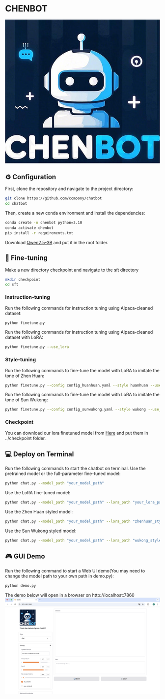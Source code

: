 # CHENBOT
![demo](./logo.png)
## ⚙️ Configuration
First, clone the repository and navigate to the project directory:
```bash
git clone https://github.com/ccmoony/chatbot
cd chatbot
```
Then, create a new conda environment and install the dependencies:
```bash
conda create -n chenbot python=3.10
conda activate chenbot
pip install -r requirements.txt
```
Download [Qwen2.5-3B](https://huggingface.co/Qwen/Qwen2.5-3B) and put it in the root folder.
## 🚀 Fine-tuning
Make a new directory checkpoint and navigate to the sft directory
```bash
mkdir checkpoint
cd sft
```
### Instruction-tuning
Run the following commands for instruction tuning using Alpaca-cleaned dataset:
```bash
python finetune.py
```
Run the following commands for instruction tuning using Alpaca-cleaned dataset with LoRA:
```bash
python finetune.py --use_lora
```
### Style-tuning
Run the following commands to fine-tune the model with LoRA to imitate the tone of Zhen Huan:
```bash
python finetune.py --config config_huanhuan.yaml --style huanhuan --use_lora
```
Run the following commands to fine-tune the model with LoRA to imitate the tone of Sun Wukong:
```bash
python finetune.py --config config_sunwukong.yaml --style wukong --use_lora
```
### Checkpoint
You can download our lora finetuned model from [Here](https://jbox.sjtu.edu.cn/v/link/view/b4d703075cc944e1b2abae6d745a5e63) and put them in ../checkpoint folder.
## 💻 Deploy on Terminal
Run the following commands to start the chatbot on terminal.
Use the pretrained model or the full-parameter fine-tuned model:
```bash
python chat.py --model_path "your_model_path"
```
Use the LoRA fine-tuned model:
```bash
python chat.py --model_path "your_model_path" --lora_path "your_lora_path"
```
Use the Zhen Huan styled model:
```bash
python chat.py --model_path "your_model_path" --lora_path "zhenhuan_style_lora_path" --style huanhuan
```
Use the Sun Wukong styled model:
```bash
python chat.py --model_path "your_model_path" --lora_path "wukong_style_lora_path" --style wukong
```
## 🎮 GUI Demo
Run the following command to start a Web UI demo(You may need to change the model path to your own path in demo.py):
```bash
python demo.py
```
The demo below will open in a browser on http://localhost:7860
![UI](./UI.png)
